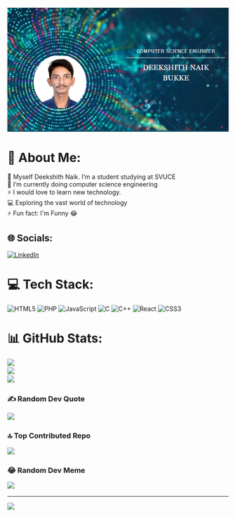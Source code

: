 ![loop](https://github.com/deekshith2503/deekshith2503/blob/main/GITHUB%20BANNER.png)
# 💫 About Me:
🫡 Myself Deekshith Naik. I’m a student studying at SVUCE<br>🌱 I’m currently doing computer science engineering<br>⚡ I would love to learn new technology.<br>💻 Exploring the vast world of technology <br>⚡ Fun fact: I'm Funny 😂


## 🌐 Socials:
[![LinkedIn](https://img.shields.io/badge/LinkedIn-%230077B5.svg?logo=linkedin&logoColor=white)](https://linkedin.com/in/www.linkedin.com/in/deekshith-naik-bukke-0b68a6286) 

# 💻 Tech Stack:
![HTML5](https://img.shields.io/badge/html5-%23E34F26.svg?style=plastic&logo=html5&logoColor=white) ![PHP](https://img.shields.io/badge/php-%23777BB4.svg?style=plastic&logo=php&logoColor=white) ![JavaScript](https://img.shields.io/badge/javascript-%23323330.svg?style=plastic&logo=javascript&logoColor=%23F7DF1E) ![C](https://img.shields.io/badge/c-%2300599C.svg?style=plastic&logo=c&logoColor=white) ![C++](https://img.shields.io/badge/c++-%2300599C.svg?style=plastic&logo=c%2B%2B&logoColor=white) ![React](https://img.shields.io/badge/react-%2320232a.svg?style=plastic&logo=react&logoColor=%2361DAFB) ![CSS3](https://img.shields.io/badge/css3-%231572B6.svg?style=plastic&logo=css3&logoColor=white)
# 📊 GitHub Stats:
![](https://github-readme-stats.vercel.app/api?username=deekshith2503&theme=gruvbox&hide_border=false&include_all_commits=true&count_private=true)<br/>
![](https://github-readme-streak-stats.herokuapp.com/?user=deekshith2503&theme=gruvbox&hide_border=false)<br/>
![](https://github-readme-stats.vercel.app/api/top-langs/?username=deekshith2503&theme=gruvbox&hide_border=false&include_all_commits=true&count_private=true&layout=compact)

### ✍️ Random Dev Quote
![](https://quotes-github-readme.vercel.app/api?type=horizontal&theme=merko)

### 🔝 Top Contributed Repo
![](https://github-contributor-stats.vercel.app/api?username=deekshith2503&limit=5&theme=gruvbox&combine_all_yearly_contributions=true)

### 😂 Random Dev Meme
<img src='https://randommeme-five.vercel.app/' style="height: 400px;"/>

---
[![](https://visitcount.itsvg.in/api?id=deekshith2503&icon=5&color=3)](https://visitcount.itsvg.in)

<!-- Proudly created with GPRM ( https://gprm.itsvg.in ) -->

